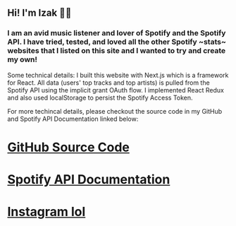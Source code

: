 <div className={styles.grid3}>
        <h2 className={styles.title}>Hi! I'm Izak &#128104;&#8205;&#128187;</h2>
        <h3 className={styles.topSongs2}>
          I am an avid music listener and lover of Spotify and the Spotify API.
          I have tried, tested, and loved all the other Spotify ~stats~ websites
          that I listed on this site and I wanted to try and create my own!
        </h3>
        <p className={styles.description2}>
          Some technical details: I built this website with Next.js which is a
          framework for React. All data (users' top tracks and top artists) is
          pulled from the Spotify API using the implicit grant OAuth flow. I
          implemented React Redux and also used localStorage to persist the
          Spotify Access Token.
        </p>
        <p className={styles.description2}>
          For more techincal details, please checkout the source code in my
          GitHub and Spotify API Documentation linked below:
        </p>
        <div className={styles.main3}>
          <div className={`${styles.grid2} ${styles.select3}`}>
            <a href="https://huangdarren1106.github.io/">
              <h1>GitHub Source Code</h1>
            </a>
          </div>
          <div className={`${styles.grid2} ${styles.select3}`}>
            <a href="https://huangdarren1106.github.io/">
              <h1>Spotify API Documentation</h1>
            </a>
          </div>
          <div className={`${styles.grid2} ${styles.select3}`}>
            <a href="https://huangdarren1106.github.io/">
              <h1>Instagram lol</h1>
            </a>
          </div>
        </div>
      </div>
